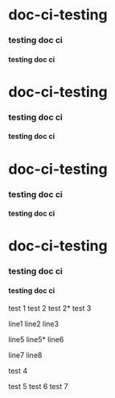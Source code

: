 # doc-ci-testing
### testing doc ci
#### testing doc ci
# doc-ci-testing
### testing doc ci
#### testing doc ci

# doc-ci-testing
### testing doc ci
#### testing doc ci

# doc-ci-testing
### testing doc ci
#### testing doc ci



test 1
test 2
test 2*
test 3

line1 
line2
line3

line5
line5*
line6

line7
line8


test 4

test 5
test 6
test 7
